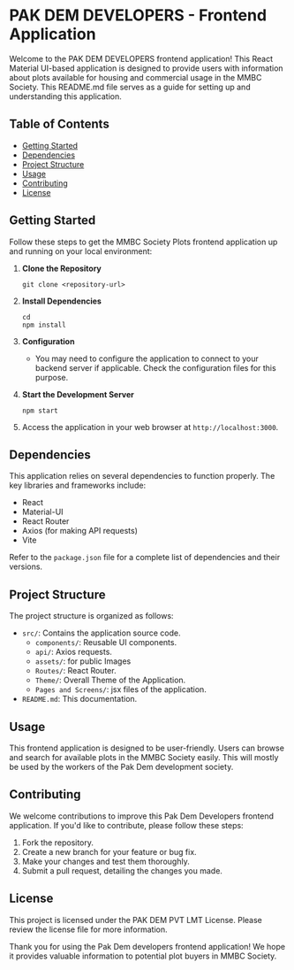 # PAK DEM DEVELOPERS - Frontend Application

Welcome to the PAK DEM DEVELOPERS frontend application! This React Material UI-based application is designed to provide users with information about plots available for housing and commercial usage in the MMBC Society. This README.md file serves as a guide for setting up and understanding this application.

## Table of Contents
- [Getting Started](#getting-started)
- [Dependencies](#dependencies)
- [Project Structure](#project-structure)
- [Usage](#usage)
- [Contributing](#contributing)
- [License](#license)

## Getting Started
Follow these steps to get the MMBC Society Plots frontend application up and running on your local environment:

1. **Clone the Repository**
   ```
   git clone <repository-url>
   ```

2. **Install Dependencies**
   ```
   cd 
   npm install
   ```

3. **Configuration**
   - You may need to configure the application to connect to your backend server if applicable. Check the configuration files for this purpose.

4. **Start the Development Server**
   ```
   npm start
   ```

5. Access the application in your web browser at `http://localhost:3000`.



## Dependencies
This application relies on several dependencies to function properly. The key libraries and frameworks include:
- React
- Material-UI
- React Router
- Axios (for making API requests)
- Vite

Refer to the `package.json` file for a complete list of dependencies and their versions.

## Project Structure
The project structure is organized as follows:
- `src/`: Contains the application source code.
    - `components/`: Reusable UI components.
    - `api/`: Axios requests.
    - `assets/`: for public Images
    - `Routes/`: React Router.
    - `Theme/`: Overall Theme of the Application.
    - `Pages and Screens/`: jsx files of the application.
- `README.md`: This documentation.

## Usage
This frontend application is designed to be user-friendly. Users can browse and search for available plots in the MMBC Society easily. This will mostly be used by the workers of the Pak Dem development society.

## Contributing
We welcome contributions to improve this Pak Dem Developers frontend application. If you'd like to contribute, please follow these steps:
1. Fork the repository.
2. Create a new branch for your feature or bug fix.
3. Make your changes and test them thoroughly.
4. Submit a pull request, detailing the changes you made.

## License
This project is licensed under the PAK DEM PVT LMT License. Please review the license file for more information.



Thank you for using the Pak Dem developers frontend application! We hope it provides valuable information to potential plot buyers in MMBC Society.